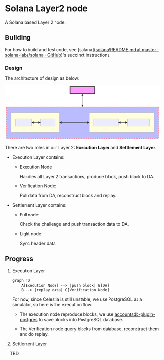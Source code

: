 # Solana Layer2 node

A Solana based Layer 2 node. 

## Building

For how to build and test code, see [solana]([solana/README.md at master · solana-labs/solana · GitHub](https://github.com/solana-labs/solana/blob/master/README.md))'s succinct instructions.

### Design

The architecture of design as below:

![Architecture](./architecture-diagram.svg)

There are two roles in our Layer 2: __Execution Layer__ and __Settlement Layer__.

* Execution Layer contains:
  
  * Execution Node
    
    Handles all Layer 2 transactions, produce block, push block to DA. 
  
  * Verification Node:
    
    Pull data from DA, reconstruct block and replay.

* Settlement Layer contains:
  
  * Full node:
    
    Check the challenge and push transaction data to DA.
  
  * Light node:
    
    Sync header data.

## Progress

1. Execution Layer
   
   ```mermaid
   graph TD
       A[Execution Node] --> |push block| B[DA]
       B --> |replay data| C[Verification Node]
   
   ```
   
   For now, since Celestia is still unstable, we use PostgreSQL as a simulator, so here is the execution flow:
   
   * The execution node reproduce blocks, we use [accountsdb-plugin-postgres](./accountsdb-plugin-postgres) to save blocks into PostgreSQL database.
   
   * The Verification node query blocks from database, reconstruct them and do replay.

2. Settlement Layer

    TBD

